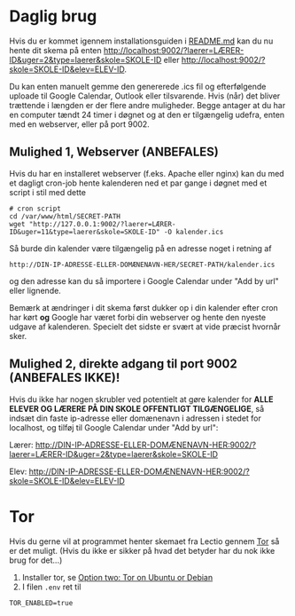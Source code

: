 # Daglig brug

Hvis du er kommet igennem installationsguiden i [README.md](../README.md) kan du nu hente dit skema på enten
<http://localhost:9002/?laerer=LÆRER-ID&uger=2&type=laerer&skole=SKOLE-ID> eller <http://localhost:9002/?skole=SKOLE-ID&elev=ELEV-ID>.

Du kan enten manuelt gemme den genererede .ics fil og efterfølgende uploade til Google Calendar, Outlook eller tilsvarende. Hvis (når) det bliver trættende i længden er der flere andre muligheder. Begge antager at du har en computer tændt 24 timer i døgnet og at den er tilgængelig udefra, enten med en webserver, eller på port 9002.


## Mulighed 1, Webserver (ANBEFALES)

Hvis du har en installeret webserver (f.eks. Apache eller nginx) kan du med et dagligt cron-job hente kalenderen ned et par gange i døgnet med et script i stil med dette

```
# cron script
cd /var/www/html/SECRET-PATH
wget "http://127.0.0.1:9002/?laerer=LÆRER-ID&uger=11&type=laerer&skole=SKOLE-ID" -O kalender.ics
```
Så burde din kalender være tilgængelig på en adresse noget i retning af
```
http://DIN-IP-ADRESSE-ELLER-DOMÆNENAVN-HER/SECRET-PATH/kalender.ics
```
og den adresse kan du så importere i Google Calendar under "Add by url" eller lignende.

Bemærk at ændringer i dit skema først dukker op i din kalender efter cron har kørt **og** Google har været forbi din webserver og hente den nyeste udgave af kalenderen. Specielt det sidste er svært at vide præcist hvornår sker.

## Mulighed 2, direkte adgang til port 9002 (ANBEFALES IKKE)!

Hvis du ikke har nogen skrubler ved potentielt at gøre kalender for **ALLE ELEVER OG LÆRERE PÅ DIN SKOLE OFFENTLIGT TILGÆNGELIGE**, så indsæt din faste ip-adresse eller domænenavn i adressen i stedet for localhost, og tilføj til Google Calendar under "Add by url":

Lærer: <http://DIN-IP-ADRESSE-ELLER-DOMÆNENAVN-HER:9002/?laerer=LÆRER-ID&uger=2&type=laerer&skole=SKOLE-ID>

Elev: <http://DIN-IP-ADRESSE-ELLER-DOMÆNENAVN-HER:9002/?skole=SKOLE-ID&elev=ELEV-ID>


# Tor

Hvis du gerne vil at programmet henter skemaet fra Lectio gennem [Tor](https://www.torproject.org/) så er det muligt. (Hvis du ikke er sikker på hvad det betyder har du nok ikke brug for det...)

1. Installer tor, se [Option two: Tor on Ubuntu or Debian](https://www.torproject.org/docs/debian.html.en#ubuntu)
2. I filen `.env` ret til
```
TOR_ENABLED=true
```
